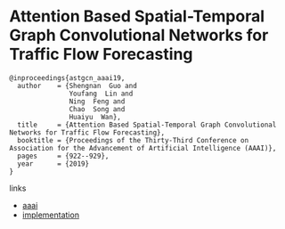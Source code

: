 # Attention Based Spatial-Temporal Graph Convolutional Networks for Traffic Flow Forecasting

```
@inproceedings{astgcn_aaai19,
  author    = {Shengnan  Guo and
               Youfang  Lin and
               Ning  Feng and
               Chao  Song and
               Huaiyu  Wan},
  title     = {Attention Based Spatial-Temporal Graph Convolutional Networks for Traffic Flow Forecasting},
  booktitle = {Proceedings of the Thirty-Third Conference on Association for the Advancement of Artificial Intelligence (AAAI)},
  pages     = {922--929},
  year      = {2019}
}
```

links
- [aaai](https://aaai.org/ojs/index.php/AAAI/article/view/3881)
- [implementation](https://github.com/Davidham3/ASTGCN)
